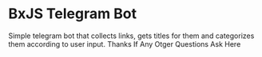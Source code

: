 BxJS Telegram Bot
=================

Simple telegram bot that collects links, gets titles for them and categorizes them according to user input.
Thanks If Any Otger Questions Ask Here
